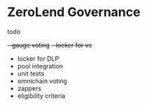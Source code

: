 # ZeroLend Governance

todo

~~- gauge voting~~
~~- locker for ve~~

- locker for DLP
- pool integration
- unit tests
- omnichain voting
- zappers
- eligibility criteria
